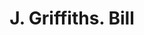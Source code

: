 ---
doi: 10.7916/D86H5VJG
date_other: '1870'
date_other_textual: 1870-1879
form: printed ephemera
genre:
- Invoices
name:
- J. Griffiths
object_in_context_url: https://biggert.cul.columbia.edu/items/view/ave_biggert_01222
subject_hierarchical_geographic:
- Utica, New York, United States
subject_name:
- J. Griffiths
title: J. Griffiths. Bill
sort_title: J. Griffiths. Bill
call_number: ave_biggert_01222
coordinates:
- 43.094722222222224,-75.27583333333334
pid: ave_biggert_01222
identifiers: ave_biggert_01222
canvas_id: ldpd:396485
permalink: "/items/ave_biggert_01222/"
layout: iiif-image-page
---
